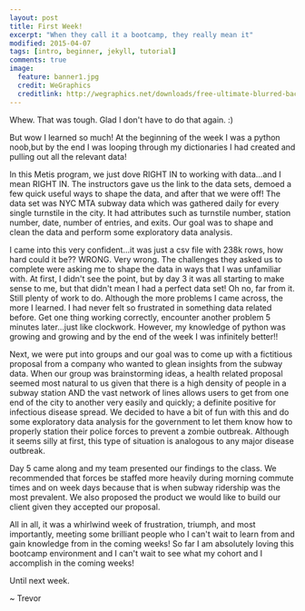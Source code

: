 ```yaml
---
layout: post
title: First Week!
excerpt: "When they call it a bootcamp, they really mean it"
modified: 2015-04-07
tags: [intro, beginner, jekyll, tutorial]
comments: true
image:
  feature: banner1.jpg
  credit: WeGraphics
  creditlink: http://wegraphics.net/downloads/free-ultimate-blurred-background-pack/
---
```


Whew.  That was tough. Glad I don't have to do that again.  :)

But wow I learned so much!  At the beginning of the week I was a python noob,but by the end I was looping through my dictionaries I had created and pulling out all the relevant data!

In this Metis program, we just dove RIGHT IN to working with data...and I mean RIGHT IN.  The instructors gave us the link to the data sets, demoed a few quick useful ways to shape the data, and after that we were off!  The data set was NYC MTA subway data which was gathered daily for every single turnstile in the city.  It had attributes such as turnstile number, station number,
date, number of entries, and exits.  Our goal was to shape and clean the data and perform some exploratory data analysis.

I came into this very confident...it was just a csv file with 238k rows, how hard could it be?? WRONG. Very wrong.  The challenges they asked us to complete were asking me to shape the data in ways that I was unfamiliar with.  At first, I didn't see the point, but by day 3 it was all starting to make sense to me, but that didn't mean I had a perfect data set!  Oh no, far from it.  Still plenty of work to do.  Although the more problems I came across, the more I learned.  I had never felt so frustrated in something data related before.  Get one thing working correctly, encounter another problem 5 minutes later...just like clockwork.  However, my knowledge of python was growing and growing and by the end of the week I was infinitely better!!

Next, we were put into groups and our goal was to come up with a fictitious proposal from a company who wanted to glean insights from the subway data.  When our group was brainstorming ideas, a health related proposal seemed most natural to us given that there is a high density of people in a subway station AND the vast network of lines allows users to get from one end of the city to another very easily and quickly; a definite positive for infectious disease spread.  We decided to have a bit of fun with this and do some exploratory data analysis for the government to let them know how to properly station their police forces to prevent a zombie outbreak.  Although it seems silly at first, this type of situation is analogous to any major disease outbreak.

Day 5 came along and my team presented our findings to the class.  We recommended that forces be staffed more heavily during morning commute times and on week days because that is when subway ridership was the most prevalent.  We also proposed the product we would like to build our client given they accepted our proposal.

All in all, it was a whirlwind week of frustration, triumph, and most importantly, meeting some brilliant people who I can't wait to learn from and gain knowledge from in the coming weeks!  So far I am absolutely loving this bootcamp environment and I can't wait to see what my cohort and I accomplish
in the coming weeks!

Until next week.

~ Trevor
